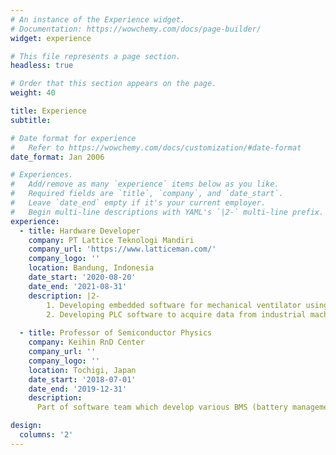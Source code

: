 ```yaml
---
# An instance of the Experience widget.
# Documentation: https://wowchemy.com/docs/page-builder/
widget: experience

# This file represents a page section.
headless: true

# Order that this section appears on the page.
weight: 40

title: Experience
subtitle:

# Date format for experience
#   Refer to https://wowchemy.com/docs/customization/#date-format
date_format: Jan 2006

# Experiences.
#   Add/remove as many `experience` items below as you like.
#   Required fields are `title`, `company`, and `date_start`.
#   Leave `date_end` empty if it's your current employer.
#   Begin multi-line descriptions with YAML's `|2-` multi-line prefix.
experience:
  - title: Hardware Developer
    company: PT Lattice Teknologi Mandiri
    company_url: 'https://www.latticeman.com/'
    company_logo: ''
    location: Bandung, Indonesia
    date_start: '2020-08-20'
    date_end: '2021-08-31'
    description: |2-
        1. Developing embedded software for mechanical ventilator using eps32 micro-controller, free RTOS, and C++ language.
        2. Developing PLC software to acquire data from industrial machines/sensors, process the data, and send the data to the internet using MQTT/OPCUA protocol.
        
  - title: Professor of Semiconductor Physics
    company: Keihin RnD Center
    company_url: ''
    company_logo: ''
    location: Tochigi, Japan
    date_start: '2018-07-01'
    date_end: '2019-12-31'
    description: 
      Part of software team which develop various BMS (battery management system) ECU function such as security function, CAN-FD communication function, and hardware check function

design:
  columns: '2'
---
```


